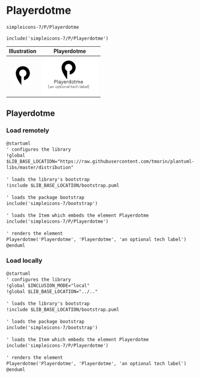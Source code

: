 # Playerdotme


```text
simpleicons-7/P/Playerdotme
```

```text
include('simpleicons-7/P/Playerdotme')
```



| Illustration | Playerdotme |
| :---: | :---: |
| ![illustration for Illustration](../../simpleicons-7/P/Playerdotme.png) | ![illustration for Playerdotme](../../simpleicons-7/P/Playerdotme.Local.png) |




## Playerdotme

### Load remotely
```plantuml
@startuml
' configures the library
!global $LIB_BASE_LOCATION="https://raw.githubusercontent.com/tmorin/plantuml-libs/master/distribution"

' loads the library's bootstrap
!include $LIB_BASE_LOCATION/bootstrap.puml

' loads the package bootstrap
include('simpleicons-7/bootstrap')

' loads the Item which embeds the element Playerdotme
include('simpleicons-7/P/Playerdotme')

' renders the element
Playerdotme('Playerdotme', 'Playerdotme', 'an optional tech label')
@enduml
```

### Load locally
```plantuml
@startuml
' configures the library
!global $INCLUSION_MODE="local"
!global $LIB_BASE_LOCATION="../.."

' loads the library's bootstrap
!include $LIB_BASE_LOCATION/bootstrap.puml

' loads the package bootstrap
include('simpleicons-7/bootstrap')

' loads the Item which embeds the element Playerdotme
include('simpleicons-7/P/Playerdotme')

' renders the element
Playerdotme('Playerdotme', 'Playerdotme', 'an optional tech label')
@enduml
```


